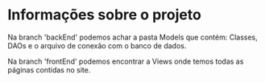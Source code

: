 # Informações sobre o projeto

Na branch 'backEnd' podemos achar a pasta Models que contém: Classes, DAOs e o arquivo de conexão com o banco de dados.

Na branch 'frontEnd' podemos encontrar a Views onde temos todas as páginas contidas no site.
